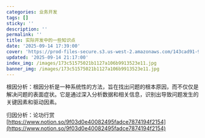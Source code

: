 ```yaml
---
categories: 业务开发
tags: []
sticky: ''
description: ''
permalink: ''
title: 实际开发中的一些知识点
date: '2025-09-14 17:39:00'
cover: 'https://prod-files-secure.s3.us-west-2.amazonaws.com/143cad91-961b-48b0-82dc-78fbb6eb5abe/83bc1247-7eab-4886-bdcb-1ffb1bb8be2b/%E8%90%A9%E6%A3%AE%E3%81%98%E3%81%82_2199289_cover.jpg?X-Amz-Algorithm=AWS4-HMAC-SHA256&X-Amz-Content-Sha256=UNSIGNED-PAYLOAD&X-Amz-Credential=ASIAZI2LB4666U3GXYHX%2F20250917%2Fus-west-2%2Fs3%2Faws4_request&X-Amz-Date=20250917T050044Z&X-Amz-Expires=3600&X-Amz-Security-Token=IQoJb3JpZ2luX2VjECQaCXVzLXdlc3QtMiJGMEQCICHOh%2FymvsD9FVx1wL8wsEbJ%2FHXH%2BTGvuD8qn6I3G6vUAiBu%2BmtIFRDGggiSvC8nHRWDaMRtZs6mFfUA5R8gC2BFViqIBAic%2F%2F%2F%2F%2F%2F%2F%2F%2F%2F8BEAAaDDYzNzQyMzE4MzgwNSIMGJYXiHjuEmB3Mb04KtwDzQSANnLiPo%2BCNJcaQfkJma0Db73EWFsiO3fnPYnu%2B5bf7mW7SJxVqjPAXOsITyIGGyCL86p6BF385mGLVxUySgQYVzLyIaGLZRHUs3N%2B7lFKVF7OePUbcw1l7Vqq1Xssg9c2hLVQI4QwrdBBqpDIHkwGMiIbOjgV8WZn3g2cjL6KQvGa%2FYO0g7CHzHDO1S6q8aoaqKjgOs2MIaUpU0o%2FtgAYjgnPPQRhGG2h1LrlgfMAptQef3XkNGOpVpL1qaLrW7CoomGWRvTHQgXOgeDw0LxWXNUP81clJpsQFZZhCnDpwl8PG2loz82HrXl3j92w77KCTCdUmro%2FRv9%2Fcjofb7ww2flYLB4pKu9GMoUhedWyYemh3d3PwjqijNL36cIbIuBwUeiN8rTOtMgi7cXJ44MiIy1GbpBPBVz1qY5U8E43%2FUPIwC%2FrzCFQnlPRPSwLA2wsZXmiCfM37DNwCP1V%2BlAZE9Rw%2Fbvectt57g6aOuuUzlBxsPLdRpCQ6ePJVub%2BsiH12Aqrp%2FCTruriMedUTRuPtUGQiL%2BPE9c6VeKkCIBo2FCtCaPJkNTh7J9Qxbl4v7R%2FELAFspensxZCDX2lLwwvIVx%2BMZxRXdEZ4rq7Qe5FUWgATpIlt11rrb0wgdKoxgY6pgHFRw3SPoZ5W0bidnYYu8aEbZ2g3y3Vbcl5%2BuUxgPZxJbJTgVX7gm1g2FSnPVzwk3wPSG8yrFyRjM%2B39djr2jjchfiBbAOOwe1GJS5iNd5nuOl8TyxjVKGUX9HXZ0K2k0HOLLRYtWRyJ1LgCtDbJPWF6ZhS7wRdW0miieBpNYut8Kbf2e%2BHT9H9W2Ilpjg0AwEetGPTe68jY4F9xfj%2F47wM2Q2ChU0n&X-Amz-Signature=265d18a899d7f755c7554e849e76e45dc6586cae05aebc21720c3d13289bb1b0&X-Amz-SignedHeaders=host&x-amz-checksum-mode=ENABLED&x-id=GetObject'
updated: '2025-09-14 21:17:00'
index_img: /images/173c51575021b1127a106b9913523e11.jpg
banner_img: /images/173c51575021b1127a106b9913523e11.jpg
---
```


根因分析：根因分析是一种系统性的方法，旨在找出问题的根本原因，而不仅仅是解决问题的表面症状。它是通过深入分析数据和相关信息，识别出导致问题发生的关键因素和驱动因素。


归因分析：论功行赏[https://www.notion.so/9f03d0e40082495fadce7874194f2154](https://www.notion.so/9f03d0e40082495fadce7874194f2154)


